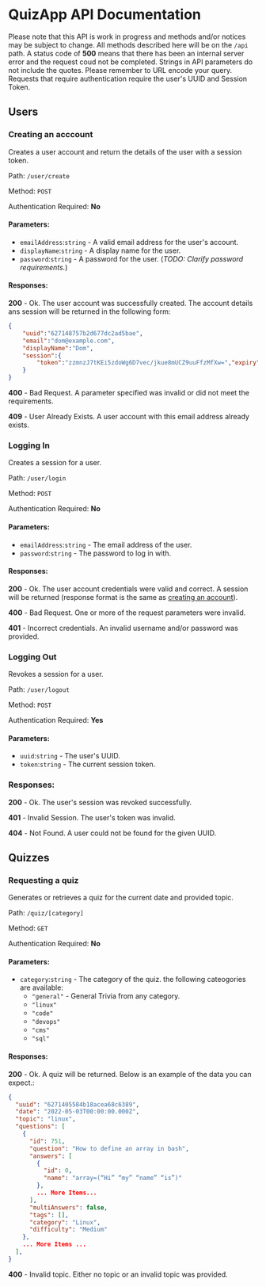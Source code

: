 # QuizApp API Documentation
Please note that this API is work in progress and methods and/or notices may be subject to change.
All methods described here will be on the `/api` path.
A status code of **500** means that there has been an internal server error and the request coud not be completed. Strings in API parameters do not include the quotes. Please remember to URL encode your query. Requests that require authentication require the user's UUID and Session Token.

## Users
### Creating an acccount
Creates a user account and return the details of the user with a session token.

Path: `/user/create`

Method: `POST`

Authentication Required: **No**

#### Parameters:
- `emailAddress`:`string` - A valid email address for the user's account.
- `displayName`:`string` - A display name for the user.
- `password`:`string` - A password for the user. (*TODO: Clarify password requirements.*)

#### Responses:
**200** - Ok. The user account was successfully created. The account details ans session will be returned in the following form:
```json
{
    "uuid":"627148757b2d677dc2ad5bae",
    "email":"dom@example.com",
    "displayName":"Dom",
    "session":{
        "token":"zzmnzJ7tKEi5zdoWg6D7vec/jkue8mUCZ9uuFfzMfXw=","expiry":"2022-05-04T15:21:25.095Z"
    }
}
```

**400** - Bad Request. A parameter specified was invalid or did not meet the requirements.

**409** - User Already Exists. A user account with this email address already exists.

### Logging In
Creates a session for a user.

Path: `/user/login`

Method: `POST`

Authentication Required: **No**

#### Parameters:
- `emailAddress`:`string` - The email address of the user.
- `password`:`string` - The password to log in with.

#### Responses:
**200** - Ok. The user account credentials were valid and correct. A session will be returned (response format is the same as [creating an account](#creating-an-acccount)).

**400** - Bad Request. One or more of the request parameters were invalid.

**401** - Incorrect credentials. An invalid username and/or password was provided.

### Logging Out
Revokes a session for a user.

Path: `/user/logout`

Method: `POST`

Authentication Required: **Yes**

#### Parameters:
- `uuid`:`string` - The user's UUID.
- `token`:`string` - The current session token.

### Responses:
**200** - Ok. The user's session was revoked successfully.

**401** - Invalid Session. The user's token was invalid.

**404** - Not Found. A user could not be found for the given UUID.

## Quizzes
### Requesting a quiz
Generates or retrieves a quiz for the current date and provided topic.

Path: `/quiz/[category]`

Method: `GET`

Authentication Required: **No**

#### Parameters:
- `category`:`string` - The category of the quiz. the following cateogories are available:
  - `"general"` - General Trivia from any category.
  - `"linux"`
  - `"code"`
  - `"devops"`
  - `"cms"`
  - `"sql"`

#### Responses:
**200** - Ok. A quiz will be returned. Below is an example of the data you can expect.:
```json
{
  "uuid": "6271405584b18acea68c6389",
  "date": "2022-05-03T00:00:00.000Z",
  "topic": "linux",
  "questions": [
    {
      "id": 751,
      "question": "How to define an array in bash",
      "answers": [
        {
          "id": 0,
          "name": "array=(“Hi” “my” “name” “is”)"
        },
        ... More Items...
      ],
      "multiAnswers": false,
      "tags": [],
      "category": "Linux",
      "difficulty": "Medium"
    },
    ... More Items ...
  ],
}
```

**400** - Invalid topic. Either no topic or an invalid topic was provided.
